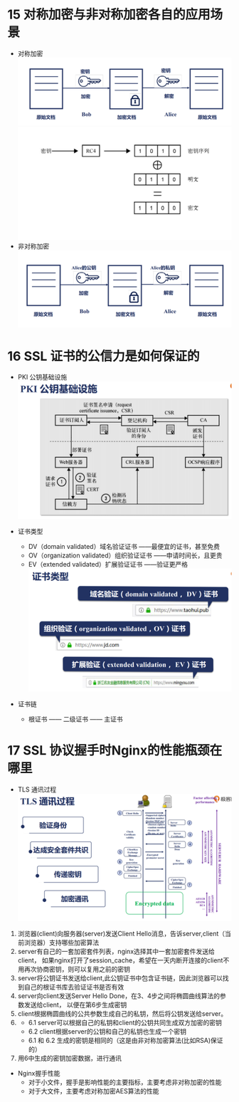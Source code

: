 # 15 对称加密与非对称加密各自的应用场景
* 对称加密
![symmetrical_encryption](symmetrical_encryption.png)
![symmetrical_encryption2](symmetrical_encryption2.png)
* 非对称加密
![asymmetric_encryption](asymmetric_encryption.png)

# 16 SSL 证书的公信力是如何保证的
* PKI 公钥基础设施
![pki](pki.png)

* 证书类型
    * DV（domain validated）域名验证证书    ——最便宜的证书，甚至免费
    * OV（organization validated）组织验证证书 ——申请时间长，且更贵
    * EV（extended validated）扩展验证证书  ——验证更严格
![cert_type](cert_type.png)

* 证书链
    * 根证书 —— 二级证书 —— 主证书

# 17 SSL 协议握手时Nginx的性能瓶颈在哪里
* TLS 通讯过程
![tls_communicate](tls_communicate.png)
1. 浏览器(client)向服务器(server)发送Client Hello消息，告诉server,client（当前浏览器）支持哪些加密算法
2. server有自己的一套加密套件列表，nginx选择其中一套加密套件发送给client，
如果nginx打开了session_cache，希望在一天内断开连接的client不用再次协商密钥，则可以复用之前的密钥
3. server将公钥证书发送给client,此公钥证书中包含证书链，因此浏览器可以找到自己的根证书库去验证证书是否有效
4. server向client发送Server Hello Done，在3、4步之间将椭圆曲线算法的参数发送给client，
以便在第6步生成密钥
5. client根据椭圆曲线的公共参数生成自己的私钥，然后将公钥发送给server。
6. 
    * 6.1 server可以根据自己的私钥和client的公钥共同生成双方加密的密钥
    * 6.2 client根据server的公钥和自己的私钥也生成一个密钥
    * 6.1 和 6.2 生成的密钥是相同的（这是由非对称加密算法(比如RSA)保证的）
7. 用6中生成的密钥加密数据，进行通讯

* Nginx握手性能
    * 对于小文件，握手是影响性能的主要指标，主要考虑非对称加密的性能
    * 对于大文件，主要考虑对称加密AES算法的性能

